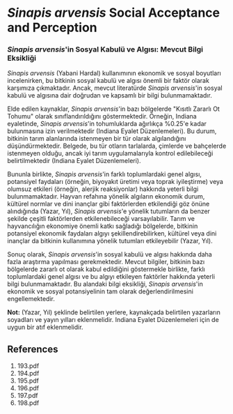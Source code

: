 # *Sinapis arvensis* Social Acceptance and Perception

### *Sinapis arvensis*'in Sosyal Kabulü ve Algısı: Mevcut Bilgi Eksikliği

*Sinapis arvensis* (Yabani Hardal) kullanımının ekonomik ve sosyal boyutları incelenirken, bu bitkinin sosyal kabulü ve algısı önemli bir faktör olarak karşımıza çıkmaktadır. Ancak, mevcut literatürde *Sinapis arvensis*'in sosyal kabulü ve algısına dair doğrudan ve kapsamlı bir bilgi bulunmamaktadır.

Elde edilen kaynaklar, *Sinapis arvensis*'in bazı bölgelerde "Kısıtlı Zararlı Ot Tohumu" olarak sınıflandırıldığını göstermektedir. Örneğin, Indiana eyaletinde, *Sinapis arvensis*'in tohumluklarda ağırlıkça %0.25'e kadar bulunmasına izin verilmektedir (Indiana Eyalet Düzenlemeleri). Bu durum, bitkinin tarım alanlarında istenmeyen bir tür olarak algılandığını düşündürmektedir. Belgede, bu tür otların tarlalarda, çimlerde ve bahçelerde istenmeyen olduğu, ancak iyi tarım uygulamalarıyla kontrol edilebileceği belirtilmektedir (Indiana Eyalet Düzenlemeleri).

Bununla birlikte, *Sinapis arvensis*'in farklı toplumlardaki genel algısı, potansiyel faydaları (örneğin, biyoyakıt üretimi veya toprak iyileştirme) veya olumsuz etkileri (örneğin, alerjik reaksiyonlar) hakkında yeterli bilgi bulunmamaktadır. Hayvan refahına yönelik algıların ekonomik durum, kültürel normlar ve dini inançlar gibi faktörlerden etkilendiği göz önüne alındığında (Yazar, Yıl), *Sinapis arvensis*'e yönelik tutumların da benzer şekilde çeşitli faktörlerden etkilenebileceği varsayılabilir. Tarım ve hayvancılığın ekonomiye önemli katkı sağladığı bölgelerde, bitkinin potansiyel ekonomik faydaları algıyı şekillendirebilirken, kültürel veya dini inançlar da bitkinin kullanımına yönelik tutumları etkileyebilir (Yazar, Yıl).

Sonuç olarak, *Sinapis arvensis*'in sosyal kabulü ve algısı hakkında daha fazla araştırma yapılması gerekmektedir. Mevcut bilgiler, bitkinin bazı bölgelerde zararlı ot olarak kabul edildiğini göstermekle birlikte, farklı toplumlardaki genel algısı ve bu algıyı etkileyen faktörler hakkında yeterli bilgi bulunmamaktadır. Bu alandaki bilgi eksikliği, *Sinapis arvensis*'in ekonomik ve sosyal potansiyelinin tam olarak değerlendirilmesini engellemektedir.

**Not:** (Yazar, Yıl) şeklinde belirtilen yerlere, kaynakçada belirtilen yazarların soyadları ve yayın yılları eklenmelidir. Indiana Eyalet Düzenlemeleri için de uygun bir atıf eklenmelidir.


## References

1. 193.pdf
2. 194.pdf
3. 195.pdf
4. 196.pdf
5. 197.pdf
6. 198.pdf

